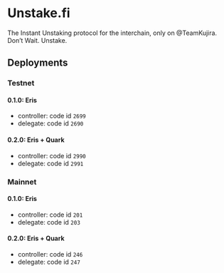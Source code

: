 # Unstake.fi

The Instant Unstaking protocol for the interchain, only on @TeamKujira. Don’t Wait. Unstake.

## Deployments

### Testnet

#### 0.1.0: Eris

- controller: code id `2699`
- delegate: code id `2690`

#### 0.2.0: Eris + Quark

- controller: code id `2990`
- delegate: code id `2991`

### Mainnet

#### 0.1.0: Eris

- controller: code id `201`
- delegate: code id `203`

#### 0.2.0: Eris + Quark

- controller: code id `246`
- delegate: code id `247`
